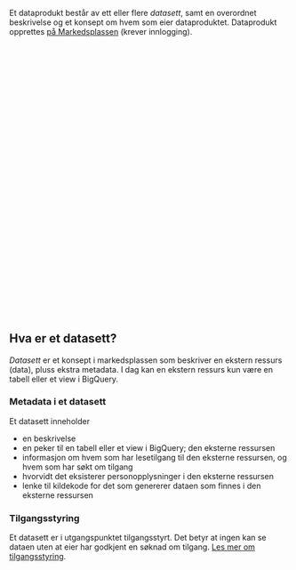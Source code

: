 Et dataprodukt består av ett eller flere _datasett_, samt en overordnet beskrivelse og et konsept om hvem som eier dataproduktet.
Dataprodukt opprettes [på Markedsplassen](https://data.intern.nav.no/dataproduct/new) (krever innlogging).

<div style="width:100%;aspect-ratio:155/150;">
    <object data="/img/flyt-markedsplassen.svg" type="image/svg+xml"></object>
</div>

## Hva er et datasett?

_Datasett_ er et konsept i markedsplassen som beskriver en ekstern ressurs (data), pluss ekstra metadata.
I dag kan en ekstern ressurs kun være en tabell eller et view i BigQuery.

### Metadata i et datasett

Et datasett inneholder

- en beskrivelse
- en peker til en tabell eller et view i BigQuery; den eksterne ressursen
- informasjon om hvem som har lesetilgang til den eksterne ressursen, og hvem som har søkt om tilgang
- hvorvidt det eksisterer personopplysninger i den eksterne ressursen
- lenke til kildekode for det som genererer dataen som finnes i den eksterne ressursen

### Tilgangsstyring

Et datasett er i utgangspunktet tilgangsstyrt.
Det betyr at ingen kan se dataen uten at eier har godkjent en søknad om tilgang.
[Les mer om tilgangsstyring](tilgangsstyring.md).